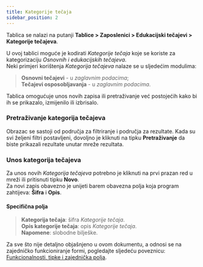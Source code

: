 ```yaml
---
title: Kategorije tečaja
sidebar_position: 2
---
```


Tablica se nalazi na putanji **Tablice > Zaposlenici > Edukacijski tečajevi > Kategorije tečajeva**.

U ovoj tablici moguće je kodirati *Kategorije tečaja* koje se koriste za kategorizaciju *Osnovnih i edukacijskih tečajeva*.   
Neki primjeri korištenja *Kategorija tečajeva* nalaze se u sljedećim modulima:
> **Osnovni tečajevi** - u *zaglavnim podacima*;   
> **Tečajevi osposobljavanja** - u *zaglavnim podacima*.

Tablica omogućuje unos novih zapisa ili pretraživanje već postojećih kako bi ih se prikazalo, izmijenilo ili izbrisalo.

### Pretraživanje kategorija tečajeva

Obrazac se sastoji od područja za filtriranje i područja za rezultate. Kada su svi željeni filtri postavljeni, dovoljno je kliknuti na tipku **Pretraživanje** da biste prikazali rezultate unutar mreže rezultata.

### Unos kategorija tečajeva

Za unos novih *Kategorija tečajeva* potrebno je kliknuti na prvi prazan red u mreži ili pritisnuti tipku **Novo**.   
Za novi zapis obavezno je unijeti barem obavezna polja koja program zahtijeva: **Šifra** i **Opis**.

#### Specifična polja
    
> **Kategorija tečaja**: šifra *Kategorije tečaja*.   
> **Opis kategorije tečaja**: opis *Kategorije tečaja*.   
> **Napomene**: slobodne bilješke.

Za sve što nije detaljno objašnjeno u ovom dokumentu, a odnosi se na zajedničko funkcioniranje formi, pogledajte sljedeću poveznicu: [Funkcionalnosti, tipke i zajednička polja](/docs/guide/common).
